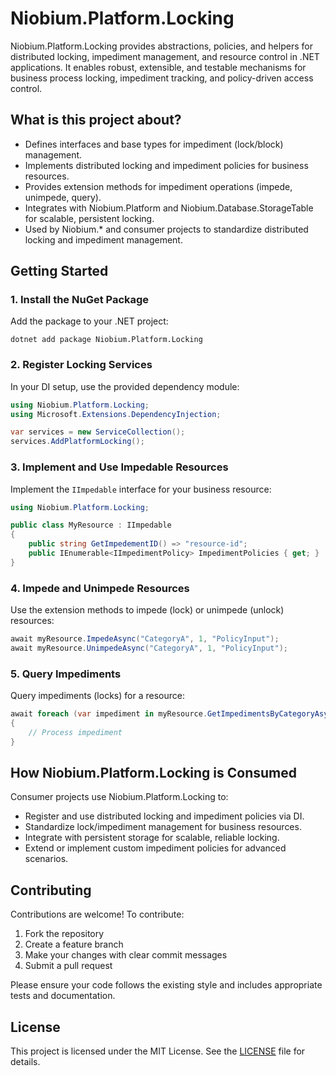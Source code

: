 # Niobium.Platform.Locking

Niobium.Platform.Locking provides abstractions, policies, and helpers for distributed locking, impediment management, and resource control in .NET applications. It enables robust, extensible, and testable mechanisms for business process locking, impediment tracking, and policy-driven access control.

## What is this project about?

- Defines interfaces and base types for impediment (lock/block) management.
- Implements distributed locking and impediment policies for business resources.
- Provides extension methods for impediment operations (impede, unimpede, query).
- Integrates with Niobium.Platform and Niobium.Database.StorageTable for scalable, persistent locking.
- Used by Niobium.* and consumer projects to standardize distributed locking and impediment management.

## Getting Started

### 1. Install the NuGet Package

Add the package to your .NET project:

```
dotnet add package Niobium.Platform.Locking
```

### 2. Register Locking Services

In your DI setup, use the provided dependency module:

```csharp
using Niobium.Platform.Locking;
using Microsoft.Extensions.DependencyInjection;

var services = new ServiceCollection();
services.AddPlatformLocking();
```

### 3. Implement and Use Impedable Resources

Implement the `IImpedable` interface for your business resource:

```csharp
using Niobium.Platform.Locking;

public class MyResource : IImpedable
{
    public string GetImpedementID() => "resource-id";
    public IEnumerable<IImpedimentPolicy> ImpedimentPolicies { get; }
}
```

### 4. Impede and Unimpede Resources

Use the extension methods to impede (lock) or unimpede (unlock) resources:

```csharp
await myResource.ImpedeAsync("CategoryA", 1, "PolicyInput");
await myResource.UnimpedeAsync("CategoryA", 1, "PolicyInput");
```

### 5. Query Impediments

Query impediments (locks) for a resource:

```csharp
await foreach (var impediment in myResource.GetImpedimentsByCategoryAsync("CategoryA"))
{
    // Process impediment
}
```

## How Niobium.Platform.Locking is Consumed

Consumer projects use Niobium.Platform.Locking to:

- Register and use distributed locking and impediment policies via DI.
- Standardize lock/impediment management for business resources.
- Integrate with persistent storage for scalable, reliable locking.
- Extend or implement custom impediment policies for advanced scenarios.

## Contributing

Contributions are welcome! To contribute:

1. Fork the repository
2. Create a feature branch
3. Make your changes with clear commit messages
4. Submit a pull request

Please ensure your code follows the existing style and includes appropriate tests and documentation.

## License

This project is licensed under the MIT License. See the [LICENSE](LICENSE) file for details.
